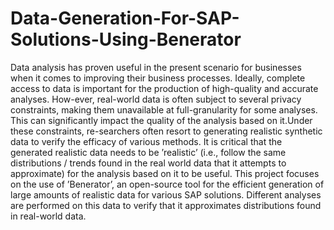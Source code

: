 # Data-Generation-For-SAP-Solutions-Using-Benerator


Data analysis has proven useful in the present scenario for businesses when it comes to improving their business processes. Ideally, complete access to data is important for the production of high-quality and accurate analyses. How-ever, real-world data is often subject to several privacy constraints, making them unavailable at full-granularity for some analyses. This can significantly impact the quality of the analysis based on it.Under these constraints, re-searchers often resort to generating realistic synthetic data to verify the efficacy of various methods. It is critical that the generated realistic data needs to be ’realistic’ (i.e., follow the same distributions / trends found in the real world data that it attempts to approximate) for the analysis based on it to be useful. This project focuses on the use of ’Benerator’, an open-source tool for the efficient generation of large amounts of realistic data for various SAP solutions. Different analyses are performed on this data to verify that it approximates distributions found in real-world data.

